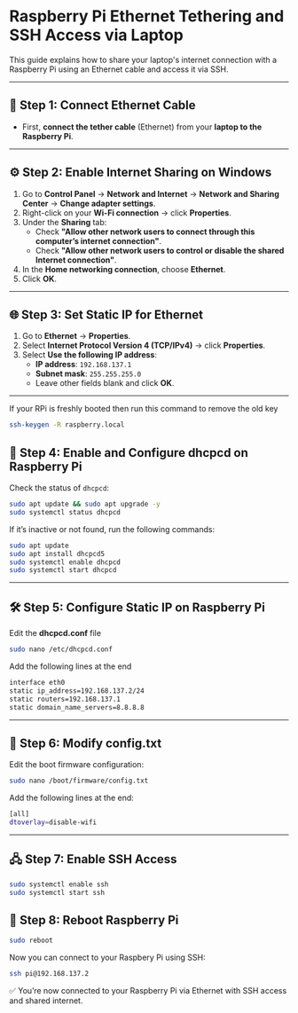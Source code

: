 # Raspberry Pi Ethernet Tethering and SSH Access via Laptop

This guide explains how to share your laptop's internet connection with a Raspberry Pi using an Ethernet cable and access it via SSH.

---

## 🧩 Step 1: Connect Ethernet Cable
- First, **connect the tether cable** (Ethernet) from your **laptop to the Raspberry Pi**.

---

## ⚙️ Step 2: Enable Internet Sharing on Windows

1. Go to **Control Panel** → **Network and Internet** → **Network and Sharing Center** → **Change adapter settings**.
2. Right-click on your **Wi-Fi connection** → click **Properties**.
3. Under the **Sharing** tab:
   - Check **"Allow other network users to connect through this computer’s internet connection"**.
   - Check **"Allow other network users to control or disable the shared Internet connection"**.
4. In the **Home networking connection**, choose **Ethernet**.
5. Click **OK**.

---

## 🌐 Step 3: Set Static IP for Ethernet

1. Go to **Ethernet** → **Properties**.
2. Select **Internet Protocol Version 4 (TCP/IPv4)** → click **Properties**.
3. Select **Use the following IP address**:
   - **IP address**: `192.168.137.1`
   - **Subnet mask**: `255.255.255.0`
   - Leave other fields blank and click **OK**.

---
If your RPi is freshly booted then run this command to remove the old key
```bash
ssh-keygen -R raspberry.local
```
## 🧰 Step 4: Enable and Configure dhcpcd on Raspberry Pi

Check the status of `dhcpcd`:


```bash
sudo apt update && sudo apt upgrade -y
sudo systemctl status dhcpcd
```
If it’s inactive or not found, run the following commands:
```bash
sudo apt update
sudo apt install dhcpcd5
sudo systemctl enable dhcpcd
sudo systemctl start dhcpcd
```
---

## 🛠️ Step 5: Configure Static IP on Raspberry Pi
Edit the **dhcpcd.conf** file

```bash
sudo nano /etc/dhcpcd.conf
```
Add the following lines at the end
```bash
interface eth0
static ip_address=192.168.137.2/24
static routers=192.168.137.1
static domain_name_servers=8.8.8.8

```
---
## 📁 Step 6: Modify config.txt
Edit the boot firmware configuration: 
```bash
sudo nano /boot/firmware/config.txt
```
Add the following lines at the end:
```bash
[all]
dtoverlay=disable-wifi
```
---
## 🖧 Step 7: Enable SSH Access
```bash
sudo systemctl enable ssh
sudo systemctl start ssh
```

## 🔄 Step 8: Reboot Raspberry Pi
```bash
sudo reboot
```
Now you can connect to your Raspbery Pi using SSH:
```bash
ssh pi@192.168.137.2
```

✅ You’re now connected to your Raspberry Pi via Ethernet with SSH access and shared internet.





